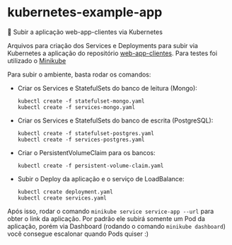 # kubernetes-example-app
🚢 Subir a aplicação web-app-clientes via Kubernetes

Arquivos para criação dos Services e Deployments para subir via Kubernetes a aplicação do repositório [web-app-clientes](https://github.com/rafaeldalsenter/web-app-clientes). Para testes foi utilizado o [Minikube](https://kubernetes.io/docs/tasks/tools/install-minikube/)

Para subir o ambiente, basta rodar os comandos:

- Criar os Services e StatefulSets do banco de leitura (Mongo):
  ```
  kubectl create -f statefulset-mongo.yaml
  kubectl create -f services-mongo.yaml
  ```

- Criar os Services e StatefulSets do banco de escrita (PostgreSQL):
  ```
  kubectl create -f statefulset-postgres.yaml
  kubectl create -f services-postgres.yaml
  ```
- Criar o PersistentVolumeClaim para os bancos:
  ```
  kubectl create -f persistent-volume-claim.yaml
  ```
- Subir o Deploy da aplicação e o serviço de LoadBalance:
  ```
  kubectl create deployment.yaml
  kubectl create services.yaml
  ```
  
Após isso, rodar o comando `minikube service service-app --url` para obter o link da aplicação. Por padrão ele subirá somente um Pod da aplicação, porém via Dashboard (rodando o comando `minikube dashboard`) você consegue escalonar quando Pods quiser :) 
